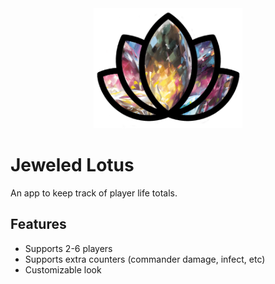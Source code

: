 <div align="center">
  <img src="src/assets/logo.webp" height=192 />
</div>

# Jeweled Lotus

An app to keep track of player life totals.

## Features

- Supports 2-6 players
- Supports extra counters (commander damage, infect, etc)
- Customizable look
